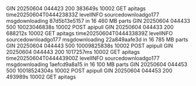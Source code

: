 GIN 20250604  044423  200  383649s  10002  GET apitags
time20250604T044423833Z levelINFO sourcedownloadgo177 msgdownloading 87d5b13e5157 in 16 460 MB parts
GIN 20250604  044433  500  10023046838s  10002  POST apipull
GIN 20250604  044433  200  688212s  10002  GET apitags
time20250604T044433839Z levelINFO sourcedownloadgo177 msgdownloading 22a849aafe3d in 16 785 MB parts
GIN 20250604  044443  500  10009825838s  10002  POST apipull
GIN 20250604  044443  200  1017257ms  10002  GET apitags
time20250604T044443900Z levelINFO sourcedownloadgo177 msgdownloading 1aefcd9a8a15 in 16 100 MB parts
GIN 20250604  044453  500  10018524304s  10002  POST apipull
GIN 20250604  044453  200  493989s  10002  GET apitags